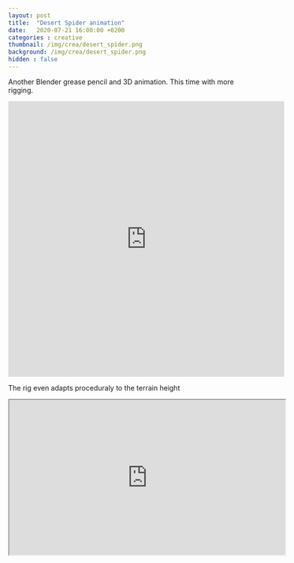 ```yaml
---
layout: post
title:  "Desert Spider animation"
date:   2020-07-21 16:00:00 +0200
categories : creative
thumbnail: /img/crea/desert_spider.png
background: /img/crea/desert_spider.png
hidden : false
---
```


Another Blender grease pencil and 3D animation. This time with more rigging.

<iframe width="560" height="560" src="https://www.youtube.com/embed/eMEvfReUyPk" frameborder="0" allow="accelerometer; autoplay; encrypted-media; gyroscope; picture-in-picture" allowfullscreen></iframe>


The rig even adapts proceduraly to the terrain height

<iframe width="560" height="315" src="https://cdn-animation.artstation.com/p/video_sources/000/100/912/legz-2.mp4"></iframe>